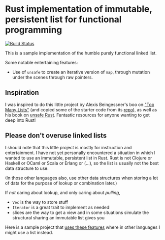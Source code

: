 # Rust implementation of immutable, persistent list for functional programming

[![Build Status](https://travis-ci.org/FranklinChen/immutable-list-rust.svg)](https://travis-ci.org/FranklinChen/immutable-list-rust)

This is a sample implementation of the humble purely functional linked list.

Some notable entertaining features:

- Use of `unsafe` to create an iterative version of `map`, through mutation under the scenes through raw pointers.

## Inspiration

I was inspired to do this little project by Alexis Beingessner's boo
on ["Too Many Lists"](http://cglab.ca/~abeinges/blah/too-many-lists/book/) (and copied some of the
starter code from its
[repo](https://github.com/Gankro/too-many-lists)), as well as his book
on
[unsafe Rust](https://doc.rust-lang.org/nightly/nomicon/). Fantastic
resources for anyone wanting to get deep into Rust!

## Please don't overuse linked lists

I should note that this little project is mostly for instruction and
entertainment. I have not yet personally encountered a situation in
which I wanted to use an immutable, persistent list in Rust. Rust is
not Clojure or Haskell or OCaml or Scala or Erlang or
(...), so the list is usually not the best data structure to use.

(In those other languages also, use other data structures when storing
a lot of data for the purpose of lookup or combination later.)

If *not* caring about lookup, and only caring about *pulling*,

- `Vec` is the way to store stuff
- `Iterator` is a great trait to implement as needed
- slices are the way to get a view and in some situations simulate the
  structural sharing an immutable list gives you

Here is a sample project that [uses these features](https://github.com/FranklinChen/number-words-rust) where in other
languages I might use a list instead.
